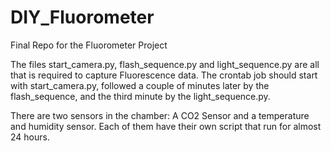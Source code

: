 # DIY_Fluorometer
Final Repo for the Fluorometer Project

The files start_camera.py, flash_sequence.py and light_sequence.py are all that is required to capture Fluorescence data. The crontab job should start with start_camera.py, followed a couple of minutes later by the flash_sequence, and the third minute by the light_sequence.py. 

There are two sensors in the chamber: A CO2 Sensor and a temperature and humidity sensor. Each of them have their own script that run for almost 24 hours.
